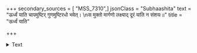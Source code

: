 +++
secondary_sources = [ "MSS_7310",]
jsonClass = "Subhaashita"
text = "ऊर्ध्वं याति चापमुष्टिर् गुणमुष्टिरधो भवेत्।  \nस मुक्तो मार्गणो लक्ष्याद् दूरं याति न संशयः॥"
title = "ऊर्ध्वं याति"

+++

<details><summary>Text</summary>

ऊर्ध्वं याति चापमुष्टिर् गुणमुष्टिरधो भवेत्।  
स मुक्तो मार्गणो लक्ष्याद् दूरं याति न संशयः॥
</details>
